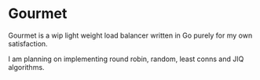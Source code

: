 # Gourmet
Gourmet is a wip light weight load balancer written in Go purely for my own satisfaction.

I am planning on implementing round robin, random, least conns and JIQ algorithms. 
